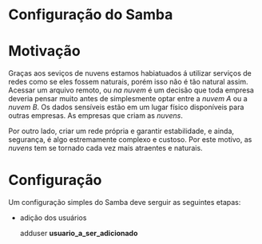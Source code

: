 Configuração do Samba
=====================

# Motivação

Graças aos seviços de nuvens estamos habiatuados á utilizar serviços de redes como se eles fossem naturais, porém isso não é tão natural assim. Acessar um arquivo remoto, ou _na nuvem_ é um decisão que toda empresa deveria pensar muito antes de simplesmente optar entre a _nuvem A_ ou a _nuvem B_. Os dados sensíveis estão em um lugar físico disponíveis para outras empresas. As empresas que criam as _nuvens_.

Por outro lado, criar um rede própria e garantir estabilidade, e ainda, segurança, é algo estremamente complexo e custoso. Por este motivo, as _nuvens_ tem se tornado cada vez mais atraentes e naturais.

# Configuração

Um configuração simples do Samba deve serguir as seguintes etapas:
- adição dos usuários

    adduser **usuario_a_ser_adicionado**
